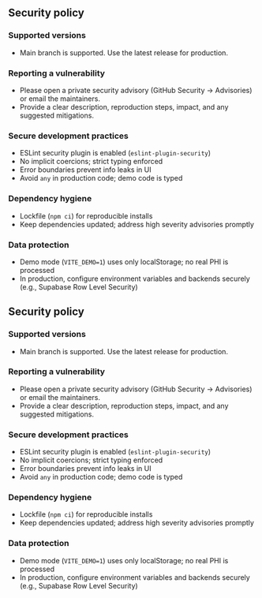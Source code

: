 ## Security policy

### Supported versions
- Main branch is supported. Use the latest release for production.

### Reporting a vulnerability
- Please open a private security advisory (GitHub Security → Advisories) or email the maintainers.
- Provide a clear description, reproduction steps, impact, and any suggested mitigations.

### Secure development practices
- ESLint security plugin is enabled (`eslint-plugin-security`)
- No implicit coercions; strict typing enforced
- Error boundaries prevent info leaks in UI
- Avoid `any` in production code; demo code is typed

### Dependency hygiene
- Lockfile (`npm ci`) for reproducible installs
- Keep dependencies updated; address high severity advisories promptly

### Data protection
- Demo mode (`VITE_DEMO=1`) uses only localStorage; no real PHI is processed
- In production, configure environment variables and backends securely (e.g., Supabase Row Level Security)

## Security policy

### Supported versions
- Main branch is supported. Use the latest release for production.

### Reporting a vulnerability
- Please open a private security advisory (GitHub Security → Advisories) or email the maintainers.
- Provide a clear description, reproduction steps, impact, and any suggested mitigations.

### Secure development practices
- ESLint security plugin is enabled (`eslint-plugin-security`)
- No implicit coercions; strict typing enforced
- Error boundaries prevent info leaks in UI
- Avoid `any` in production code; demo code is typed

### Dependency hygiene
- Lockfile (`npm ci`) for reproducible installs
- Keep dependencies updated; address high severity advisories promptly

### Data protection
- Demo mode (`VITE_DEMO=1`) uses only localStorage; no real PHI is processed
- In production, configure environment variables and backends securely (e.g., Supabase Row Level Security)

